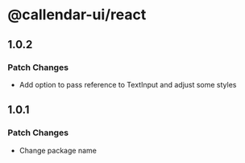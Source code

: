 # @callendar-ui/react

## 1.0.2

### Patch Changes

- Add option to pass reference to TextInput and adjust some styles

## 1.0.1

### Patch Changes

- Change package name

